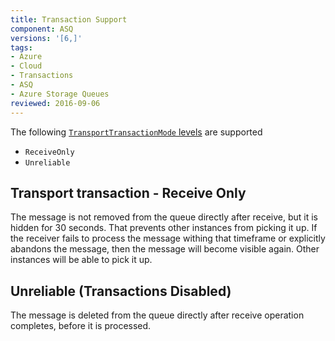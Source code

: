 ```yaml
---
title: Transaction Support
component: ASQ
versions: '[6,]'
tags:
- Azure
- Cloud
- Transactions
- ASQ
- Azure Storage Queues
reviewed: 2016-09-06
---
```


The following [`TransportTransactionMode` levels](/nservicebus/transports/transactions.md) are supported

 * `ReceiveOnly`
 * `Unreliable`


## Transport transaction - Receive Only

The message is not removed from the queue directly after receive, but it is hidden for 30 seconds. That prevents other instances from picking it up. If the receiver fails to process the message withing that timeframe or explicitly abandons the message, then the message will become visible again. Other instances will be able to pick it up.


## Unreliable (Transactions Disabled)

The message is deleted from the queue directly after receive operation completes, before it is processed.